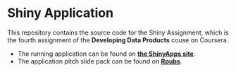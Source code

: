 # Shiny Application

This repository contains the source code for the Shiny Assignment, which is the fourth assignment of the **Developing Data Products** couse on Coursera.

 * The running application can be found on [**the ShinyApps site**](https://eynowd.shinyapps.io/ShinyAssignment/).
 * The application pitch slide pack can be found on [**Rpubs**](http://rpubs.com/Eynowd/343514).
